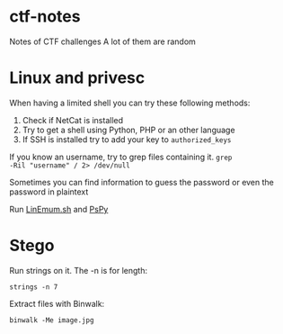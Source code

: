 # ctf-notes
Notes of CTF challenges
A lot of them are random
<h1>Linux and privesc</h1>

When having a limited shell you can try these following methods:
1) Check if NetCat is installed
2) Try to get a shell using Python, PHP or an other language
3) If SSH is installed try to add your key to <code>authorized_keys</code>

If you know an username, try to grep files containing it.
<code>grep -Ril "username" / 2> /dev/null</code>

Sometimes you can find information to guess the password or even the password in plaintext

Run [LinEmum.sh](https://github.com/rebootuser/LinEnum) and [PsPy](https://github.com/DominicBreuker/pspy)

<h1> Stego </h1>
Run strings on it. The -n is for length:

<code>strings -n 7</code>

Extract files with Binwalk:

<code>binwalk -Me image.jpg</code>
